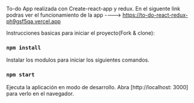 To-do App realizada con Create-react-app y redux.
En el siguente link podras ver el funcionamiento de la app ----> https://to-do-react-redux-ph9gsf5qa.vercel.app


Instrucciones basicas para iniciar el proyecto(Fork & clone): 

### `npm install`
Instalar los modulos para iniciar los siguientes comandos.

### `npm start`
Ejecuta la aplicación en modo de desarrollo.
Abra [http://localhost: 3000] para verlo en el navegador.

